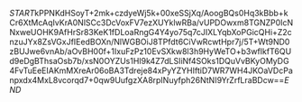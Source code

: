 $START$kPPNKdHSoyT+2mk+czdyeWj5k+00xeSSjXq/AoogBQs0Hq3kBbb+kCr6XtMcAqIvKrA0NlSCc3DcVoxFV7ezXUYklwRBa/vUPDOwxm8TGNZP0IcNNxweUOHK9AfHrSr83KeK1fDLoaRngG4Y4yo75q7cJIXLYqbXoPGicQHi+Z2cnzuJYx8ZsVGxJfIEedBOXn/NlWGBOiJ8TPfdt6CiVwRcwtHpr7j/5T+Wt9ND0zBUJwe6vnAb/aOvBH00f+1IxuFzPz10EvSXkw8l3h9HyWeTO+b3wfIkfT6QUd9eDgBThsaOsb7b/xsN0OYZUs1HI9k4Z7dLSIiNf4SOks1DQuVvBKyOMyDG4FvTuEeEIAKmMXreAr06oBA3Tdreje84xPyYZYHIftiD7WR7WH4JKOaVDcPanpxdx4MxL8vcorqd7+0qw9UufgzXA8rpINuyfph26NtNI9YrZrfLraBDcw==$END$
